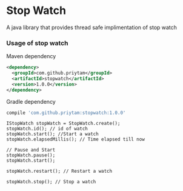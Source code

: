 # Stop Watch
A java library that provides thread safe implimentation of stop watch

### Usage of stop watch

Maven dependency  
```xml
<dependency>
  <groupId>com.github.priytam</groupId>
  <artifactId>stopwatch</artifactId>
  <version>1.0.0</version>
</dependency>
```

Gradle dependency  
```groovy
compile 'com.github.priytam:stopwatch:1.0.0'
```

```text
IStopWatch stopWatch = StopWatch.create();
stopWatch.id(); // id of watch
stopWatch.start(); //Start a watch
stopWatch.elapsedMillis(); // Time elapsed till now

// Pause and Start
stopWatch.pause();
stopWatch.start();

stopWatch.restart(); // Restart a watch

stopWatch.stop(); // Stop a watch
```
